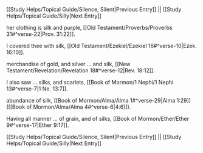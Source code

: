 [[Study Helps/Topical Guide/Silence, Silent|Previous Entry]]  ||  [[Study Helps/Topical Guide/Silly|Next Entry]]

 her clothing is silk and purple, [[Old Testament/Proverbs/Proverbs 31#^verse-22|Prov. 31:22]].

 I covered thee with silk, [[Old Testament/Ezekiel/Ezekiel 16#^verse-10|Ezek. 16:10]].

 merchandise of gold, and silver ... and silk, [[New Testament/Revelation/Revelation 18#^verse-12|Rev. 18:12]].

 I also saw ... silks, and scarlets, [[Book of Mormon/1 Nephi/1 Nephi 13#^verse-7|1 Ne. 13:7]].

 abundance of silk, [[Book of Mormon/Alma/Alma 1#^verse-29|Alma 1:29]] ([[Book of Mormon/Alma/Alma 4#^verse-6|4:6]]).

 Having all manner ... of grain, and of silks, [[Book of Mormon/Ether/Ether 9#^verse-17|Ether 9:17]].

[[Study Helps/Topical Guide/Silence, Silent|Previous Entry]]  ||  [[Study Helps/Topical Guide/Silly|Next Entry]]